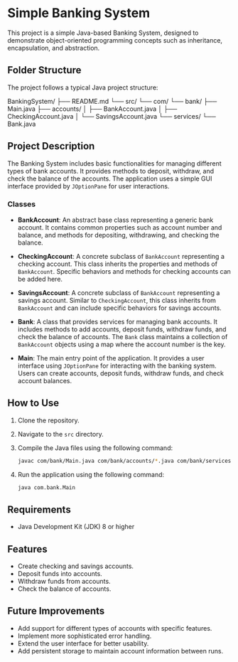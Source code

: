# Simple Banking System

This project is a simple Java-based Banking System, designed to demonstrate object-oriented programming concepts such as inheritance, encapsulation, and abstraction.

## Folder Structure

The project follows a typical Java project structure:

BankingSystem/ ├── README.md └── src/ └── com/ └── bank/ ├── Main.java ├── accounts/ │ ├── BankAccount.java │ ├── CheckingAccount.java │ └── SavingsAccount.java └── services/ └── Bank.java


## Project Description

The Banking System includes basic functionalities for managing different types of bank accounts. It provides methods to deposit, withdraw, and check the balance of the accounts. The application uses a simple GUI interface provided by `JOptionPane` for user interactions.

### Classes

- **BankAccount**: An abstract base class representing a generic bank account. It contains common properties such as account number and balance, and methods for depositing, withdrawing, and checking the balance.

- **CheckingAccount**: A concrete subclass of `BankAccount` representing a checking account. This class inherits the properties and methods of `BankAccount`. Specific behaviors and methods for checking accounts can be added here.

- **SavingsAccount**: A concrete subclass of `BankAccount` representing a savings account. Similar to `CheckingAccount`, this class inherits from `BankAccount` and can include specific behaviors for savings accounts.

- **Bank**: A class that provides services for managing bank accounts. It includes methods to add accounts, deposit funds, withdraw funds, and check the balance of accounts. The `Bank` class maintains a collection of `BankAccount` objects using a map where the account number is the key.

- **Main**: The main entry point of the application. It provides a user interface using `JOptionPane` for interacting with the banking system. Users can create accounts, deposit funds, withdraw funds, and check account balances.

## How to Use

1. Clone the repository.
2. Navigate to the `src` directory.
3. Compile the Java files using the following command:

    ```bash
    javac com/bank/Main.java com/bank/accounts/*.java com/bank/services/*.java
    ```

4. Run the application using the following command:

    ```bash
    java com.bank.Main
    ```

## Requirements

- Java Development Kit (JDK) 8 or higher

## Features

- Create checking and savings accounts.
- Deposit funds into accounts.
- Withdraw funds from accounts.
- Check the balance of accounts.

## Future Improvements

- Add support for different types of accounts with specific features.
- Implement more sophisticated error handling.
- Extend the user interface for better usability.
- Add persistent storage to maintain account information between runs.